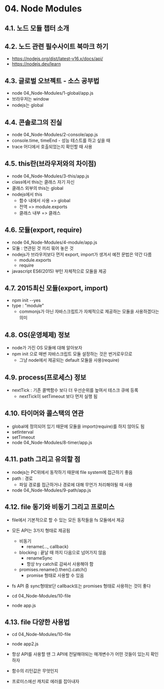 # 04. Node Modules

## 4.1. 노드 모듈 챕터 소개

## 4.2. 노드 관련 필수사이트 북마크 하기

- https://nodejs.org/dist/latest-v16.x/docs/api/
- https://nodejs.dev/learn

## 4.3. 글로벌 오브젝트 - 소스 공부법

- node 04_Node-Modules/1-global/app.js
- 브라우저는 window
- nodejs는 global

## 4.4. 콘솔로그의 진실

- node 04_Node-Modules/2-console/app.js
- console.time, timeEnd - 성능 테스트를 하고 싶을 때
- trace 어디에서 호출되었는지 확인할 때 사용

## 4.5. this란(브라우저와의 차이점)

- node 04_Node-Modules/3-this/app.js
- class에서 this는 클래스 자기 자신
- 클래스 외부의 this는 global
- nodejs에서 this
  - 함수 내에서 사용 => global
  - 전역 => module.exports
  - 클래스 내부 => 클래스

## 4.6. 모듈(export, require)

- node 04_Node-Modules/4-module/app.js
- 모듈 : 연관된 것 끼리 묶어 놓은 것
- nodejs가 브라우저보다 먼저 export, import가 생겨서 예전 문법은 약간 다름
  - module.exports
  - require
- javascript ES6(2015) 부턴 자체적으로 모듈을 제공

## 4.7. 2015최신 모듈(export, import)

- npm init --yes
- type : "module"
  - commonjs가 아닌 자바스크립트가 자체적으로 제공하는 모듈을 사용하겠다는 의미

## 4.8. OS(운영체제) 정보

- node가 가진 OS 모듈에 대해 알아보자
- npm init 으로 매번 자바스크립트 모듈 설정하는 것은 번거로우므로
  - 그냥 node에서 제공되는 default 모듈을 사용(require)

## 4.9. process(프로세스) 정보

- nextTick : 기존 콜백함수 보다 더 우선순위를 높여서 테스크 큐에 등록
  - nextTick이 setTimeout 보다 먼저 실행 됨

## 4.10. 타이머와 콜스택의 연관

- global에 정의되어 있기 때문에 모듈을 import(require)를 하지 않아도 됨
- setInterval
- setTimeout
- node 04_Node-Modules/8-timer/app.js

## 4.11. path 그리고 유의할 점

- nodejs는 PC위에서 동작하기 때문에 file system에 접근하기 좋음
- path : 경로
  - 파일 경로를 접근하거나 경로에 대해 무언가 처리해야될 때 사용
- node 04_Node-Modules/9-path/app.js

## 4.12. file 동기와 비동기 그리고 프로미스

- file에서 기본적으로 할 수 있는 모든 동작들을 fs 모듈에서 제공
- 모든 API는 3가지 형태로 제공됨

  - 비동기
    - rename(..., callback)
  - blocking : 끝날 때 까지 다음으로 넘어가지 않음
    - renameSync
    - 항상 try catch로 감싸서 사용해야 함
  - promises.rename().then().catch()
    - promise 형태로 사용할 수 있음

- fs API 중 sync형태보단 callback또는 promises 형태로 사용하는 것이 좋다

- cd 04_Node-Modules/10-file
- node app.js

## 4.13. file 다양한 사용법

- cd 04_Node-Modules/10-file
- node app2.js

- 항상 API를 사용할 땐 그 API에 전달해야되는 매개변수가 어떤 것들이 있는지 확인하자
- 함수의 리턴값은 무엇인지
- 프로미스에선 캐치로 에러를 잡아내자
